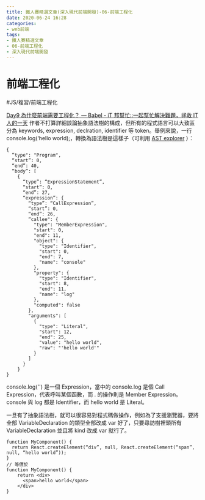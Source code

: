 ```yaml
---
title: 鐵人賽精選文章(深入現代前端開發)-06-前端工程化
date: 2020-06-24 16:28
categories: 
- web前端
tags:
- 鐵人賽精選文章
- 06-前端工程化
- 深入現代前端開發
---
```



# 前端工程化
#JS/複習/前端工程化

[Day9 為什麼前端需要工程化？ — Babel - iT 邦幫忙::一起幫忙解決難題，拯救 IT 人的一天](https://ithelp.ithome.com.tw/articles/10214662)
作者不打算詳細談論抽象語法樹的構成，但所有的程式語言可以大致區分為 keywords, expression, declration, identifier 等 token。舉例來說，一行 console.log(‘hello world);，轉換為語法樹是這樣子（可利用  [AST explorer](https://astexplorer.net/) ）：

```
{
  “type": "Program",
  “start”: 0,
  “end”: 40,
  “body”: [
    {
      “type”: “ExpressionStatement”,
      “start”: 0,
      “end”: 27,
      “expression”: {
        “type”: “CallExpression”,
        “start”: 0,
        “end”: 26,
        “callee": {
          "type": "MemberExpression",
          "start": 0,
          "end": 11,
          "object": {
            "type": "Identifier",
            "start": 0,
            "end": 7,
            "name": "console"
          },
          "property": {
            "type": "Identifier",
            "start": 8,
            "end": 11,
            "name": "log"
          },
          "computed": false
        },
        "arguments": [
          {
            "type": "Literal",
            "start": 12,
            "end": 25,
            "value": "hello world",
            "raw": "'hello world'"
          }
        ]
      }
    }
}
```


console.log('') 是一個 Expression，當中的 console.log 是個 Call Expression，代表呼叫某個函數，而 . 的操作則是 Member Expression。console 與 log 都是 Identifier，而 hello world 是 Literal。

一旦有了抽象語法樹，就可以很容易對程式碼做操作，例如為了支援瀏覽器，要將全部 VariableDeclaration 的類型全部改成 var 好了，只要尋訪樹裡頭所有 VariableDeclaration 並且將 kind 改成 var 就行了。

```
function MyComponent() {
  return React.createElement(“div”, null, React.createElement(“span”, null, “hello world”));
}
// 等價於
function MyComponent() {
    return <div>
      <span>hello world</span>
    </div>
}
```